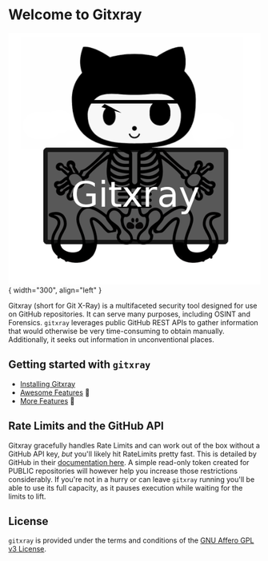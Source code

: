 # Welcome to Gitxray

![alt text](images/logo_gitxray.png){ width="300", align="left" }

Gitxray (short for Git X-Ray) is a multifaceted security tool designed for use on GitHub repositories. It can serve many purposes, including OSINT and Forensics. `gitxray` leverages public GitHub REST APIs to gather information that would otherwise be very time-consuming to obtain manually. Additionally, it seeks out information in unconventional places.

## Getting started with `gitxray`

* [Installing Gitxray](installing.md)
* [Awesome Features](awesome_features.md) &#128171;
* [More Features](more_features.md) &#129470;

## Rate Limits and the GitHub API

Gitxray gracefully handles Rate Limits and can work out of the box without a GitHub API key, _but_ you'll likely hit RateLimits pretty fast. This is detailed by GitHub in their [documentation here](https://docs.github.com/en/rest/using-the-rest-api/rate-limits-for-the-rest-api?apiVersion=2022-11-28#primary-rate-limit-for-unauthenticated-users). A simple read-only token created for PUBLIC repositories will however help you increase those restrictions considerably. If you're not in a hurry or can leave `gitxray` running you'll be able to use its full capacity, as it pauses execution while waiting for the limits to lift.

## License

`gitxray` is provided under the terms and conditions of the [GNU Affero GPL v3 License](https://www.gnu.org/licenses/agpl-3.0.txt).
